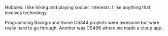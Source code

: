 Hobbies: I like hiking and playing soccer.
Interests: I like anything that involves technology.


Programming Background
Some CS344 projects were awesome but were really hard to go through.
Another was CS496 where we made a cloup app.
